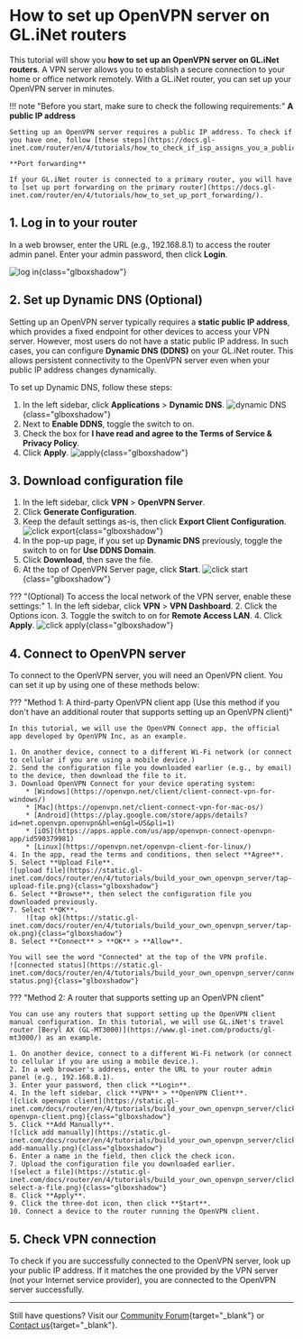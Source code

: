 # How to set up OpenVPN server on GL.iNet routers

This tutorial will show you **how to set up an OpenVPN server on GL.iNet routers**. A VPN server allows you to establish a secure connection to your home or office network remotely. With a GL.iNet router, you can set up your OpenVPN server in minutes. 

!!! note "Before you start, make sure to check the following requirements:"
    **A public IP address**

    Setting up an OpenVPN server requires a public IP address. To check if you have one, follow [these steps](https://docs.gl-inet.com/router/en/4/tutorials/how_to_check_if_isp_assigns_you_a_public_ip_address/).

    **Port forwarding**

    If your GL.iNet router is connected to a primary router, you will have to [set up port forwarding on the primary router](https://docs.gl-inet.com/router/en/4/tutorials/how_to_set_up_port_forwarding/).

## 1. Log in to your router

In a web browser, enter the URL (e.g., 192.168.8.1) to access the router admin panel. Enter your admin password, then click **Login**.

![log in](https://static.gl-inet.com/docs/router/en/4/tutorials/build_your_own_openvpn_server/router-login.jpeg){class="glboxshadow"}

## 2. Set up Dynamic DNS (Optional)

Setting up an OpenVPN server typically requires a **static public IP address**, which provides a fixed endpoint for other devices to access your VPN server. However, most users do not have a static public IP address. In such cases, you can configure **Dynamic DNS (DDNS)** on your GL.iNet router. This allows persistent connectivity to the OpenVPN server even when your public IP address changes dynamically.

To set up Dynamic DNS, follow these steps: 

1. In the left sidebar, click **Applications** > **Dynamic DNS**. 
![dynamic DNS](https://static.gl-inet.com/docs/router/en/4/tutorials/build_your_own_openvpn_server/click-dynamic-dns.jpeg){class="glboxshadow"}
2. Next to **Enable DDNS**, toggle the switch to on. 
3. Check the box for **I have read and agree to the Terms of Service & Privacy Policy**.
4. Click **Apply**. 
![apply](https://static.gl-inet.com/docs/router/en/4/tutorials/build_your_own_openvpn_server/dynamic-dns-click-apply.png){class="glboxshadow"}

## 3. Download configuration file

1. In the left sidebar, click **VPN** > **OpenVPN Server**.
2. Click **Generate Configuration**. 
3. Keep the default settings as-is, then click **Export Client Configuration**. 
![click export](https://static.gl-inet.com/docs/router/en/4/tutorials/build_your_own_openvpn_server/click-export-client-configuration.jpeg){class="glboxshadow"}
4. In the pop-up page, if you set up **Dynamic DNS** previously, toggle the switch to on for **Use DDNS Domain**. 
5. Click **Download**, then save the file. 
6. At the top of OpenVPN Server page, click **Start**.
![click start](https://static.gl-inet.com/docs/router/en/4/tutorials/build_your_own_openvpn_server/openvpn-server-click-start.jpeg){class="glboxshadow"}

??? "(Optional) To access the local network of the VPN server, enable these settings:"
    1. In the left sidebar, click **VPN** > **VPN Dashboard**. 
    2. Click the Options icon.
    3. Toggle the switch to on for **Remote Access LAN**.
    4. Click **Apply**.
    ![click apply](https://static.gl-inet.com/docs/router/en/4/tutorials/build_your_own_openvpn_server/toggle-enable-remote-access-lan.png){class="glboxshadow"}

## 4. Connect to OpenVPN server

To connect to the OpenVPN server, you will need an OpenVPN client. You can set it up by using one of these methods below: 

??? "Method 1: A third-party OpenVPN client app (Use this method if you don't have an additional router that supports setting up an OpenVPN client)" 

    In this tutorial, we will use the OpenVPN Connect app, the official app developed by OpenVPN Inc, as an example. 

    1. On another device, connect to a different Wi-Fi network (or connect to cellular if you are using a mobile device.)
    2. Send the configuration file you downloaded earlier (e.g., by email) to the device, then download the file to it. 
    3. Download OpenVPN Connect for your device operating system:
        * [Windows](https://openvpn.net/client/client-connect-vpn-for-windows/)
        * [Mac](https://openvpn.net/client-connect-vpn-for-mac-os/)
        * [Android](https://play.google.com/store/apps/details?id=net.openvpn.openvpn&hl=en&gl=US&pli=1)
        * [iOS](https://apps.apple.com/us/app/openvpn-connect-openvpn-app/id590379981)
        * [Linux](https://openvpn.net/openvpn-client-for-linux/)
    4. In the app, read the terms and conditions, then select **Agree**. 
    5. Select **Upload File**.
    ![upload file](https://static.gl-inet.com/docs/router/en/4/tutorials/build_your_own_openvpn_server/tap-upload-file.png){class="glboxshadow"}
    6. Select **Browse**, then select the configuration file you downloaded previously. 
    7. Select **OK**.
        ![tap ok](https://static.gl-inet.com/docs/router/en/4/tutorials/build_your_own_openvpn_server/tap-ok.png){class="glboxshadow"} 
    8. Select **Connect** > **OK** > **Allow**. 

    You will see the word "Connected" at the top of the VPN profile. 
    ![connected status](https://static.gl-inet.com/docs/router/en/4/tutorials/build_your_own_openvpn_server/connected-status.png){class="glboxshadow"} 

??? "Method 2: A router that supports setting up an OpenVPN client"

    You can use any routers that support setting up the OpenVPN client manual configuration. In this tutorial, we will use GL.iNet's travel router [Beryl AX (GL-MT3000)](https://www.gl-inet.com/products/gl-mt3000/) as an example. 

    1. On another device, connect to a different Wi-Fi network (or connect to cellular if you are using a mobile device.). 
    2. In a web browser's address, enter the URL to your router admin panel (e.g., 192.168.8.1).
    3. Enter your password, then click **Login**. 
    4. In the left sidebar, click **VPN** > **OpenVPN Client**. 
    ![click openvpn client](https://static.gl-inet.com/docs/router/en/4/tutorials/build_your_own_openvpn_server/click-openvpn-client.png){class="glboxshadow"} 
    5. Click **Add Manually**. 
    ![click add manually](https://static.gl-inet.com/docs/router/en/4/tutorials/build_your_own_openvpn_server/click-add-manually.png){class="glboxshadow"} 
    6. Enter a name in the field, then click the check icon. 
    7. Upload the configuration file you downloaded earlier. 
    ![select a file](https://static.gl-inet.com/docs/router/en/4/tutorials/build_your_own_openvpn_server/click-select-a-file.png){class="glboxshadow"} 
    8. Click **Apply**. 
    9. Click the three-dot icon, then click **Start**. 
    10. Connect a device to the router running the OpenVPN client. 

## 5. Check VPN connection

To check if you are successfully connected to the OpenVPN server, look up your public IP address. If it matches the one provided by the VPN server (not your Internet service provider), you are connected to the OpenVPN server successfully.

---

Still have questions? Visit our [Community Forum](https://forum.gl-inet.com){target="_blank"} or [Contact us](https://www.gl-inet.com/contacts/){target="_blank"}.
